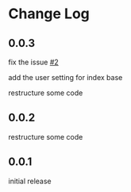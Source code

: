 # Change Log

## 0.0.3
fix the issue [#2](https://github.com/legendmohe/markdown_index/issues/2)

add the user setting for index base

restructure some code

## 0.0.2
restructure some code

## 0.0.1
initial release